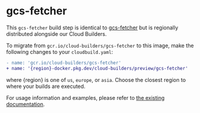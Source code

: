 # gcs-fetcher

This `gcs-fetcher` build step is identical to [gcs-fetcher](../gcs-fetcher) but
is regionally distributed alongside our Cloud Builders.

To migrate from `gcr.io/cloud-builders/gcs-fetcher` to this image, make the following
changes to your `cloudbuild.yaml`:

```diff
- name: 'gcr.io/cloud-builders/gcs-fetcher'
+ name: '{region}-docker.pkg.dev/cloud-builders/preview/gcs-fetcher'
```

where {region} is one of `us`, `europe`, or `asia`. Choose the closest region to
where your builds are executed.

For usage information and examples, please refer to [the existing
documentation](../gcs-fetcher).
